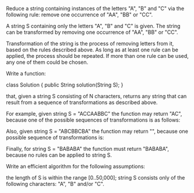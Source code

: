 Reduce a string containing instances of the letters "A", "B" and "C" via the following rule: remove one occurrence of "AA", "BB" or "CC".


A string S containing only the letters "A", "B" and "C" is given. The string can be transformed by removing one occurrence of "AA", "BB" or "CC".

Transformation of the string is the process of removing letters from it, based on the rules described above. As long as at least one rule can be applied, the process should be repeated. If more than one rule can be used, any one of them could be chosen.

Write a function:

class Solution { public String solution(String S); }

that, given a string S consisting of N characters, returns any string that can result from a sequence of transformations as described above.

For example, given string S = "ACCAABBC" the function may return "AC", because one of the possible sequences of transformations is as follows:



Also, given string S = "ABCBBCBA" the function may return "", because one possible sequence of transformations is:



Finally, for string S = "BABABA" the function must return "BABABA", because no rules can be applied to string S.

Write an efficient algorithm for the following assumptions:

the length of S is within the range [0..50,000];
string S consists only of the following characters: "A", "B" and/or "C".

